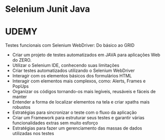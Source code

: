 # Selenium Junit Java
# UDEMY

Testes funcionais com Selenium WebDriver: Do básico ao GRID 

 - Criar um projeto de testes automatizados em JAVA para aplicações Web do ZERO.
 - Utilizar o Selenium IDE, conhecendo suas limitações
 - Criar testes automatizados utilizando o Selenium WebDriver
 - Interagir com os elementos básicos dos formulários HTML
 - Interagir com elementos mais complexos, como: Alerts, Frames e PopUps
 - Organizar os códigos tornando-os mais legíveis, reusáveis e fáceis de manter
 - Entender a forma de localizar elementos na tela e criar xpaths mais robustos
 - Estratégias para sincronizar o teste com o fluxo da aplicação
 - Criar um Framework para estruturar seus testes e garantir várias funcionalidades extras sem muito esforço
 - Estratégias para fazer um gerenciamento das massas de dados utilizadas nos testes
